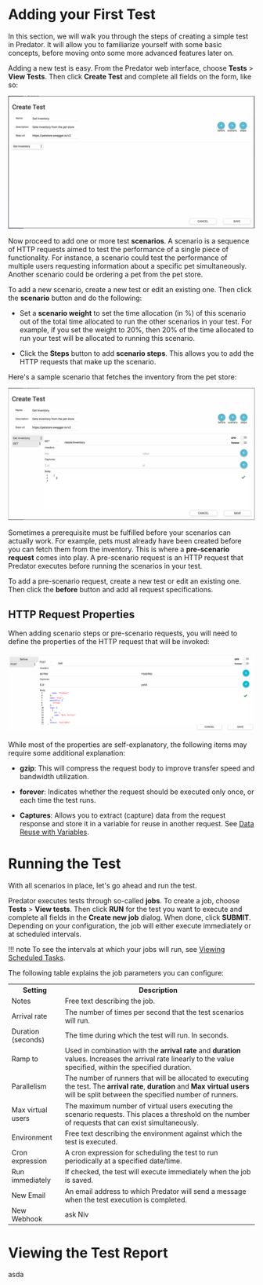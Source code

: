 # Adding your First Test

In this section, we will walk you through the steps of creating a simple test in Predator. It will allow you to familiarize yourself with some basic concepts, before moving onto some more advanced features later on.

Adding a new test is easy. From the Predator web interface, choose **Tests** > **View Tests**. Then click **Create Test** and complete all fields on the form, like so:


![Screenshot](images/createtest.png)


Now proceed to add one or more test **scenarios**. A scenario is a sequence of HTTP requests aimed to test the performance of a single piece of functionality. For instance, a scenario could test the performance of multiple users requesting information about a specific pet simultaneously. Another scenario could be ordering a pet from the pet store. 

To add a new scenario, create a new test or edit an existing one. Then click the **scenario** button and do the following:

* Set a **scenario weight** to set the time allocation (in %) of this scenario out of the total time allocated to run the other scenarios in your test. For example, if you set the weight to 20%, then 20% of the time allocated to run your test will be allocated to running this scenario.

* Click the **Steps** button to add **scenario steps**. This allows you to add the HTTP requests that make up the scenario.

Here's a sample scenario that fetches the inventory from the pet store:


![Screenshot](images/scenario.png)

Sometimes a prerequisite must be fulfilled before your scenarios can actually work. For example, pets must already have been created before you can fetch them from the inventory. This is where a **pre-scenario request** comes into play. A pre-scenario request is an HTTP request that Predator executes before running the scenarios in your test.

To add a pre-scenario request, create a new test or edit an existing one. Then click the **before** button and add all request specifications. 

## HTTP Request Properties

When adding scenario steps or pre-scenario requests, you will need to define the properties of the HTTP request that will be invoked:

![Screenshot](images/httprequest.png)

While most of the properties are self-explanatory, the following items may require some additional explanation:

* **gzip**: This will compress the request body to improve transfer speed and bandwidth utilization.

* **forever**: Indicates whether the request should be executed only once, or each time the test runs.

* **Captures**: Allows you to extract (capture) data from the request response and store it in a variable for reuse in another request. See [Data Reuse with Variables](tests.md).


# Running the Test

With all scenarios in place, let's go ahead and run the test.

Predator executes tests through so-called **jobs**. To create a job, choose **Tests** > **View tests**. Then click **RUN** for the test you want to execute and complete all fields in the **Create new job** dialog. When done, click **SUBMIT**. Depending on your configuration, the job will either execute immediately or at scheduled intervals.

!!! note
    To see the intervals at which your jobs will run, see [Viewing Scheduled Tasks]().

The following table explains the job parameters you can configure:

<table style="width:100%">
    <tr>
      <th>Setting</th>
      <th>Description</th> 
    </tr>
    <tr>
      <td>Notes</td>
      <td>Free text describing the job.</td> 
    </tr>
    <tr>
      <td>Arrival rate</td>
      <td>The number of times per second that the test scenarios will run.</td> 
    </tr>
    <tr>
      <td>Duration (seconds)</td>
      <td>The time during which the test will run. In seconds.</td> 
    </tr>
    <tr>
      <td>Ramp to</td>
      <td>Used in combination with the <b>arrival rate</b> and <b>duration</b> values. Increases the arrival rate linearly to the value specified, within the specified duration.</td> 
    </tr>
    <tr>
      <td>Parallelism</td>
      <td>The number of runners that will be allocated to executing the test. The <b>arrival rate</b>, <b>duration</b> and <b>Max virtual users</b> will be split between the specified number of runners.</td> 
    </tr>
    <tr>
      <td>Max virtual users</td>
      <td>The maximum number of virtual users executing the scenario requests. This places a threshold on the number of requests that can exist simultaneously.</td> 
    </tr>
    <tr>
      <td>Environment</td>
      <td>Free text describing the environment against which the test is executed.</td> 
    </tr>
    <tr>
      <td>Cron expression</td>
      <td>A cron expression for scheduling the test to run periodically at a specified date/time. </td> 
    </tr>
    <tr>
      <td>Run immediately</td>
      <td>If checked, the test will execute immediately when the job is saved.</td> 
    </tr>
    <tr>
      <td>New Email</td>
      <td>An email address to which Predator will send a message when the test execution is completed.</td> 
    </tr>
    <tr>
      <td>New Webhook</td>
      <td>ask Niv</td> 
    </tr>
  </table>


# Viewing the Test Report

asda

